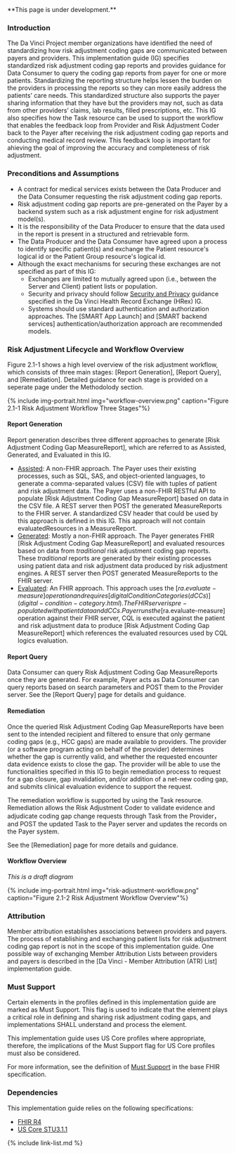 
<div class="bg-info" markdown="1">
**This page is under development.**
</div>

### Introduction

The Da Vinci Project member organizations have identified the need of standardizing how risk adjustment coding gaps are communicated between payers and providers. This implementation guide (IG) specifies standardized risk adjustment coding gap reports and <span class="bg-success" markdown="1">provides guidance</span><!-- new-content --> for <span class="bg-success" markdown="1">Data Consumer</span><!-- new-content --> to query the coding gap reports from <span class="bg-success" markdown="1">payer</span><!-- new-content --> for one or more patients. Standardizing the reporting structure helps lessen the burden on the providers in processing the reports so they can more easily address the patients’ care needs. This standardized structure also supports the payer sharing information that they have but the providers may not, such as data from other providers’ claims, lab results, filled prescriptions, etc. <span class="bg-success" markdown="1">This IG also specifies how the Task resource can be used to support the workflow that enables the feedback loop from Provider and Risk Adjustment Coder back to the Payer after receiving the risk adjustment coding gap reports and conducting medical record review. This feedback loop is important for ahieving the goal of improving the accuracy and completeness of risk adjustment.</span><!-- new-content -->

### Preconditions and Assumptions

- A contract for medical services exists between <span class="bg-success" markdown="1">the Data Producer and the Data Consumer</span><!-- new-content --> requesting the risk adjustment coding gap reports.
- Risk adjustment coding gap reports are pre-generated on the <span class="bg-success" markdown="1">Payer</span><!-- new-content --> by a backend system such as a risk adjustment engine for risk adjustment model(s).
- It is the responsibility of the <span class="bg-success" markdown="1">Data Producer</span><!-- new-content --> to ensure that the data used in the report is present in a structured and retrievable form.
- <span class="bg-success" markdown="1">The Data Producer and the Data Consumer</span><!-- new-content --> have agreed upon a process to identify specific patient(s) and exchange the Patient resource's logical id or the Patient Group resource's logical id.
- Although the exact mechanisms for securing these exchanges are not specified as part of this IG:
    - Exchanges are limited to mutually agreed upon (i.e., between the Server and Client) patient lists or population.
    - Security and privacy should follow [Security and Privacy](https://build.fhir.org/ig/HL7/davinci-ehrx/security.html#security-and-privacy) guidance specified in the Da Vinci Health Record Exchange (HRex) IG.   
    - Systems should use standard authentication and authorization approaches. The [SMART App Launch] and [SMART backend services] authentication/authorization approach are recommended models.

<div class="bg-success" markdown="1">

### Risk Adjustment Lifecycle and Workflow Overview

Figure 2.1-1 shows a high level overview of the risk adjustment workflow, which consists of three main stages: [Report Generation], [Report Query], and [Remediation]. Detailed guidance for each stage is provided on a seperate page under the Methodolody section. 
</div><!-- new-content -->

{% include img-portrait.html img="workflow-overview.png" caption="Figure 2.1-1 Risk Adjustment Workflow Three Stages"%}

<div class="bg-success" markdown="1">

#### Report Generation

Report generation describes three different approaches to generate [Risk Adjustment Coding Gap MeasureReport], which are referred to as Assisted, Generated, and Evaluated in this IG. 

- [Assisted](report-generation.html#the-assisted-approach): A non-FHIR approach. The Payer uses their existing processes, such as SQL, SAS, and object-oriented languages, to generate a comma-separated values (CSV) file with tuples of patient and risk adjustment data. The Payer uses a non-FHIR RESTful API to populate [Risk Adjustment Coding Gap MeasureReport] based on data in the CSV file. A REST server then POST the generated MeasureReports to the FHIR server. A standardized CSV header that could be used by this approach is defined in this IG. This approach will not contain evaluatedResources in a MeasureReport. 
- [Generated](report-generation.html#the-generated-approach): Mostly a non-FHIR approach. The Payer generates FHIR [Risk Adjustment Coding Gap MeasureReport] and evaluated resources based on data from *traditional* risk adjustment coding gap reports. These *traditional* reports are generated by their existing processes using patient data and risk adjustment data produced by risk adjustment engines. A REST server then POST generated MeasureReports to the FHIR server. 
- [Evaluated](eport-generation.html#the-evaluated-approach): An FHIR approach. This approach uses the [$ra.evaluate-measure] operation and requires [digital Condition Categories (dCCs)](digital-condition-category.html). The FHIR server is pre-populated with patient data and dCCs. Payer runs the [$ra.evaluate-measure] operation against their FHIR server, CQL is executed against the patient and risk adjustment data to produce [Risk Adjustment Coding Gap MeasureReport] which references the evaluated resources used by CQL logics evaluation.

#### Report Query

Data Consumer can query Risk Adjustment Coding Gap MeasureReports once they are generated. For example, Payer acts as Data Consumer can query reports based on search parameters and POST them to the Provider server. See the [Report Query] page for details and guidance. 

#### Remediation

Once the queried Risk Adjustment Coding Gap MeasureReports have been sent to the intended recipient and filtered to ensure that only germane coding gaps (e.g., HCC gaps) are made available to providers. The provider (or a software program acting on behalf of the provider) determines whether the gap is currently valid, and whether the requested encounter data evidence exists to close the gap. The provider will be able to use the functionalities specified in this IG to begin remediation process to request for a gap closure, gap invalidation, and/or addition of a net-new coding gap, and submits clinical evaluation evidence to support the request. 

The remediation workflow is supported by using the Task resource. Remediation allows the Risk Adjustment Coder to validate evidence and adjudicate coding gap change requests through Task from the Provider，and POST the updated Task to the Payer server and updates the records on the Payer system. 

See the [Remediation] page for more details and guidance. 

#### Workflow Overview

*This is a draft diagram*
</div><!-- new-content -->

{% include img-portrait.html img="risk-adjustment-workflow.png" caption="Figure 2.1-2 Risk Adjustment Workflow Overview"%}


### Attribution

Member attribution establishes associations between providers and payers. The process of establishing and exchanging patient lists for risk adjustment coding gap report is not in the scope of this implementation guide. One possible way of exchanging Member Attribution Lists between providers and payers is described in the [Da Vinci - Member Attribution (ATR) List] implementation guide.

### Must Support
Certain elements in the profiles defined in this implementation guide are marked as Must Support. This flag is used to indicate that the element plays a critical role in defining and sharing risk adjustment coding gaps, and implementations SHALL understand and process the element.

This implementation guide uses US Core profiles where appropriate, therefore, the implications of the Must Support flag for US Core profiles must also be considered.

For more information, see the definition of [Must Support](http://hl7.org/fhir/R4/conformance-rules.html#mustSupport) in the base FHIR specification.

### Dependencies

This implementation guide relies on the following specifications:
- [FHIR R4](http://hl7.org/fhir/R4/)
- [US Core STU3.1.1](http://hl7.org/fhir/us/core/STU3.1.1)

{% include link-list.md %}
